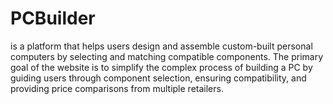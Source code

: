 # PCBuilder
is a platform that helps users design and assemble custom-built personal computers by selecting and matching compatible components. The primary goal of the website is to simplify the complex process of building a PC by guiding users through component selection, ensuring compatibility, and providing price comparisons from multiple retailers.
